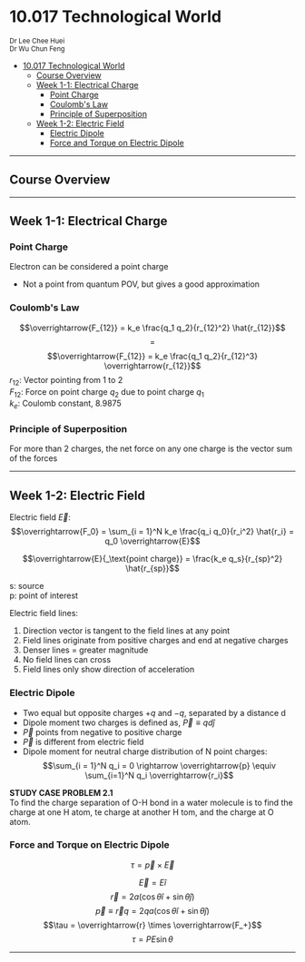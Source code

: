 # 10.017 Technological World
<sub>Dr Lee Chee Huei</sub><br>
<sub>Dr Wu Chun Feng</sub>
- [10.017 Technological World](#10017-technological-world)
  - [Course Overview](#course-overview)
  - [Week 1-1: Electrical Charge](#week-1-1-electrical-charge)
    - [Point Charge](#point-charge)
    - [Coulomb's Law](#coulombs-law)
    - [Principle of Superposition](#principle-of-superposition)
  - [Week 1-2: Electric Field](#week-1-2-electric-field)
    - [Electric Dipole](#electric-dipole)
    - [Force and Torque on Electric Dipole](#force-and-torque-on-electric-dipole)

---

## Course Overview

---

## Week 1-1: Electrical Charge
### Point Charge
Electron can be considered a point charge
- Not a point from quantum POV, but gives a good approximation

### Coulomb's Law
$$\overrightarrow{F_{12}} = k_e \frac{q_1 q_2}{r_{12}^2} \hat{r_{12}}$$
$$=$$
$$\overrightarrow{F_{12}} = k_e \frac{q_1 q_2}{r_{12}^3} \overrightarrow{r_{12}}$$
$r_{12}$: Vector pointing from 1 to 2 <br>
$F_{12}$: Force on point charge $q_2$ due to point charge $q_1$<br>
$k_e$: Coulomb constant, 8.9875

### Principle of Superposition
For more than 2 charges, the net force on any one charge is the vector sum of the forces


---

## Week 1-2: Electric Field
Electric field $\overrightarrow{E}$:
$$\overrightarrow{F_0} = \sum_{i = 1}^N k_e \frac{q_i q_0}{r_i^2} \hat{r_i} = q_0 \overrightarrow{E}$$

$$\overrightarrow{E}{_\text{point charge}} = \frac{k_e q_s}{r_{sp}^2} \hat{r_{sp}}$$

s: source <br>
p: point of interest

Electric field lines:
1. Direction vector is tangent to the field lines at any point
2. Field lines originate from positive charges and end at negative charges
3. Denser lines = greater magnitude
4. No field lines can cross
5. Field lines only show direction of acceleration

### Electric Dipole
- Two equal but opposite charges $+q$ and $-q$, separated by a distance d
- Dipole moment two charges is defined as, $\overrightarrow{P} \equiv qd \hat j$
- $\overrightarrow{P}$ points from negative to positive charge
- $\overrightarrow{P}$ is different from electric field
- Dipole moment for neutral charge distribution of N point charges:
$$\sum_{i = 1}^N q_i = 0 \rightarrow \overrightarrow{p} \equiv \sum_{i=1}^N q_i \overrightarrow{r_i}$$

<strong>STUDY CASE PROBLEM 2.1</strong> <br>
To find the charge separation of O-H bond in a water molecule is to find the charge at one H atom, te charge at another H tom, and the charge at O atom.

### Force and Torque on Electric Dipole
$$\tau = \overrightarrow{p} \times \overrightarrow{E}$$

$$\overrightarrow{E} = E \hat{i}$$
$$\overrightarrow{r} = 2a (\cos \theta \hat i + \sin \theta \hat j)$$
$$\overrightarrow{p} \equiv \overrightarrow{r} q = 2qa (\cos \theta \hat i + \sin \theta \hat j)$$
$$\tau = \overrightarrow{r} \times \overrightarrow{F_+}$$
$$\tau = PE\sin\theta$$

---


